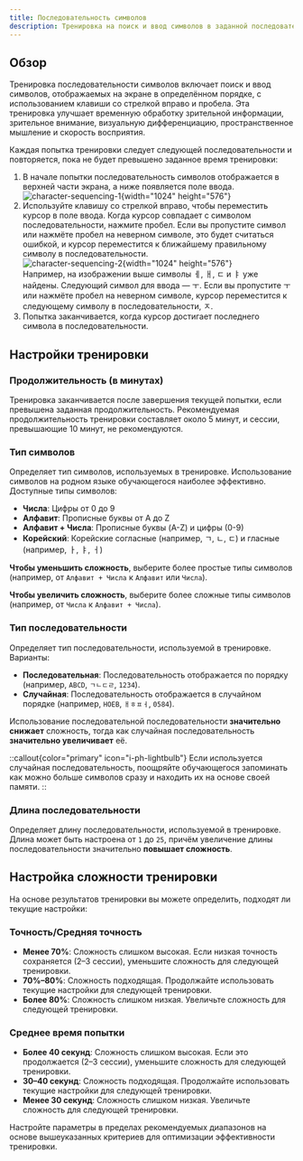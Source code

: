 ```yaml
---
title: Последовательность символов
description: Тренировка на поиск и ввод символов в заданной последовательности
---
```


## Обзор

Тренировка последовательности символов включает поиск и ввод символов, отображаемых на экране в определённом порядке, с использованием клавиши со стрелкой вправо и пробела. Эта тренировка улучшает временную обработку зрительной информации, зрительное внимание, визуальную дифференциацию, пространственное мышление и скорость восприятия.

Каждая попытка тренировки следует следующей последовательности и повторяется, пока не будет превышено заданное время тренировки:

1. В начале попытки последовательность символов отображается в верхней части экрана, а ниже появляется поле ввода.  
   ![character-sequencing-1](/character-sequencing-1.png){width="1024" height="576"}
2. Используйте клавишу со стрелкой вправо, чтобы переместить курсор в поле ввода. Когда курсор совпадает с символом последовательности, нажмите пробел. Если вы пропустите символ или нажмёте пробел на неверном символе, это будет считаться ошибкой, и курсор переместится к ближайшему правильному символу в последовательности.  
   ![character-sequencing-2](/character-sequencing-2.png){width="1024" height="576"}  
   Например, на изображении выше символы ㅔ, ㅐ, ㄷ и ㅑ уже найдены. Следующий символ для ввода — ㅜ. Если вы пропустите ㅜ или нажмёте пробел на неверном символе, курсор переместится к следующему символу в последовательности, ㅈ.
3. Попытка заканчивается, когда курсор достигает последнего символа в последовательности.

## Настройки тренировки

### Продолжительность (в минутах)

Тренировка заканчивается после завершения текущей попытки, если превышена заданная продолжительность. Рекомендуемая продолжительность тренировки составляет около 5 минут, и сессии, превышающие 10 минут, не рекомендуются.

### Тип символов

Определяет тип символов, используемых в тренировке. Использование символов на родном языке обучающегося наиболее эффективно. Доступные типы символов:

- **Числа**: Цифры от 0 до 9
- **Алфавит**: Прописные буквы от A до Z
- **Алфавит + Числа**: Прописные буквы (A-Z) и цифры (0-9)
- **Корейский**: Корейские согласные (например, ㄱ, ㄴ, ㄷ) и гласные (например, ㅏ, ㅑ, ㅓ)

**Чтобы уменьшить сложность**, выберите более простые типы символов (например, от `Алфавит + Числа` к `Алфавит` или `Числа`).

**Чтобы увеличить сложность**, выберите более сложные типы символов (например, от `Числа` к `Алфавит + Числа`).

### Тип последовательности

Определяет тип последовательности, используемой в тренировке. Варианты:

- **Последовательная**: Последовательность отображается по порядку (например, `ABCD`, `ㄱㄴㄷㄹ`, `1234`).
- **Случайная**: Последовательность отображается в случайном порядке (например, `HOEB`, `ㅐㅎㅍㅓ`, `0584`).

Использование последовательной последовательности **значительно снижает** сложность, тогда как случайная последовательность **значительно увеличивает** её.

::callout{color="primary" icon="i-ph-lightbulb"}
Если используется случайная последовательность, поощряйте обучающегося запоминать как можно больше символов сразу и находить их на основе своей памяти.
::

### Длина последовательности

Определяет длину последовательности, используемой в тренировке. Длина может быть настроена от `1` до `25`, причём увеличение длины последовательности значительно **повышает сложность**.

## Настройка сложности тренировки

На основе результатов тренировки вы можете определить, подходят ли текущие настройки:

### Точность/Средняя точность

- **Менее 70%**: Сложность слишком высокая. Если низкая точность сохраняется (2–3 сессии), уменьшите сложность для следующей тренировки.
- **70%–80%**: Сложность подходящая. Продолжайте использовать текущие настройки для следующей тренировки.
- **Более 80%**: Сложность слишком низкая. Увеличьте сложность для следующей тренировки.

### Среднее время попытки

- **Более 40 секунд**: Сложность слишком высокая. Если это продолжается (2–3 сессии), уменьшите сложность для следующей тренировки.
- **30–40 секунд**: Сложность подходящая. Продолжайте использовать текущие настройки для следующей тренировки.
- **Менее 30 секунд**: Сложность слишком низкая. Увеличьте сложность для следующей тренировки.

Настройте параметры в пределах рекомендуемых диапазонов на основе вышеуказанных критериев для оптимизации эффективности тренировки.
